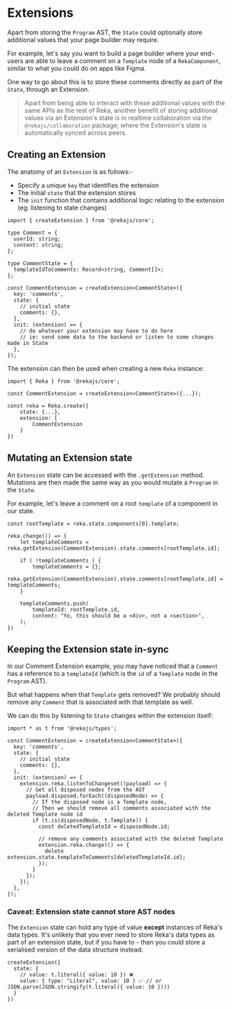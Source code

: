 # Extensions

Apart from storing the `Program` AST, the `State` could optionally store additional values that your page builder may require.

For example, let's say you want to build a page builder where your end-users are able to leave a comment on a `Template` node of a `RekaComponent`, similar to what you could do on apps like Figma.

One way to go about this is to store these comments directly as part of the `State`, through an Extension.

> Apart from being able to interact with these additional values with the same APIs as the rest of Reka, another benefit of storing additional values via an Extension's state is in realtime collaboration via the `@rekajs/collaboration` package; where the Extension's state is automatically synced across peers.

## Creating an Extension

The anatomy of an `Extension` is as follows:-

- Specify a unique `key` that identifies the extension
- The initial `state` that the extension stores
- The `init` function that contains additional logic relating to the extension (eg: listening to state changes)

```tsx
import { createExtension } from '@rekajs/core';

type Comment = {
  userId: string;
  content: string;
};

type CommentState = {
  templateIdToComments: Record<string, Comment[]>;
};

const CommentExtension = createExtension<CommentState>({
  key: 'comments',
  state: {
    // initial state
    comments: {},
  },
  init: (extension) => {
    // do whatever your extension may have to do here
    // ie: send some data to the backend or listen to some changes made in State
  },
});
```

The extension can then be used when creating a new `Reka` instance:

```tsx
import { Reka } from '@rekajs/core';

const CommentExtension = createExtension<CommentState>({...});

const reka = Reka.create({
    state: {...},
    extension: [
        CommentExtension
    ]
})
```

## Mutating an Extension state

An `Extension` state can be accessed with the `.getExtension` method. Mutations are then made the same way as you would mutate a `Program` in the `State`.

For example, let's leave a comment on a root `template` of a component in our state.

```tsx
const rootTemplate = reka.state.components[0].template;

reka.change(() => {
    let templateComments = reka.getExtension(CommentExtension).state.comments[rootTemplate.id];

    if ( !templateComments ) {
        templateComments = {};
        reka.getExtension(CommentExtension).state.comments[rootTemplate.id] = templateComments;
    }

    templateComments.push(
        templateId: rootTemplate.id,
        content: "Yo, this should be a <div>, not a <section>",
    );
})
```

## Keeping the Extension state in-sync

In our Comment Extension example, you may have noticed that a `Comment` has a reference to a `templateId` (which is the `id` of a `Template` node in the `Program` AST).

But what happens when that `Template` gets removed? We probably should remove any `Comment` that is associated with that template as well.

We can do this by listening to `State` changes within the extension itself:

```tsx
import * as t from '@rekajs/types';

const CommentExtension = createExtension<CommentState>({
  key: 'comments',
  state: {
    // initial state
    comments: {},
  },
  init: (extension) => {
    extension.reka.listenToChangeset((payload) => {
      // Get all disposed nodes from the AST
      payload.disposed.forEach((disposedNode) => {
        // If the disposed node is a Template node,
        // Then we should remove all comments associated with the deleted Template node id
        if (t.is(disposedNode, t.Template)) {
          const deletedTemplateId = disposedNode.id;

          // remove any comments associated with the deleted Template
          extension.reka.change(() => {
            delete extension.state.templateToComments[deletedTemplateId.id];
          });
        }
      });
    });
  },
});
```

### Caveat: Extension state cannot store AST nodes

The `Extension` state can hold any type of value **except** instances of Reka's data types. It's unlikely that you ever need to store Reka's data types as part of an extension state, but if you have to - then you could store a serialised version of the data structure instead:

```tsx
createExtension({
  state: {
    // value: t.literal({ value: 10 }) ❌
    value: { type: "Literal", value: 10 } ✅ // or JSON.parse(JSON.stringify(t.literal({ value: 10 })))
  }
})
```
